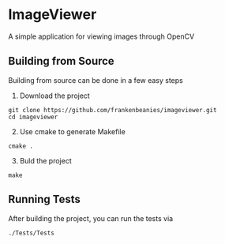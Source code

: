 ImageViewer
===========

A simple application for viewing images through OpenCV

Building from Source
--------------------

Building from source can be done in a few easy steps

1) Download the project

```
git clone https://github.com/frankenbeanies/imageviewer.git
cd imageviewer
```

2) Use cmake to generate Makefile

```
cmake .
```

3) Buld the project

```
make
```

Running Tests
-------------

After building the project, you can run the tests via

```
./Tests/Tests
```
